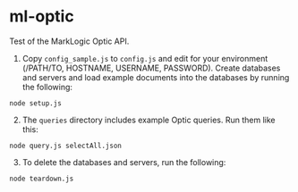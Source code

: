 # ml-optic

Test of the MarkLogic Optic API.

1. Copy `config_sample.js` to `config.js` and edit for your environment
(/PATH/TO, HOSTNAME, USERNAME, PASSWORD). Create databases and servers and
load example documents into the databases by running the following:

  `node setup.js`

2. The `queries` directory includes example Optic queries. Run them like
this:

  `node query.js selectAll.json`

3. To delete the databases and servers, run the following:

  `node teardown.js`
